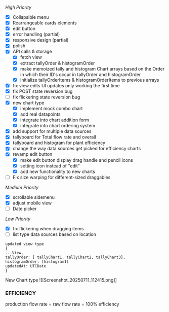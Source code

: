 *High Priority*
- [x] Collapsible menu
- [x] Rearrangeable ~~cards~~ elements
- [x] edit button
- [x] error handling (partial)
- [x] responsive design (partial)
- [x] polish
- [x] API calls & storage
	- [x] fetch view 
	- [x] extract tallyOrder & histogramOrder
	- [x] make memoized tally and histogram Chart arrays based on the Order in which their ID's occur in tallyOrder and histogramOrder
	- [x] initialize tallyOrderItems & histogramOrderItems to previous arrays
- [x] fix view edits UI updates only working the first time
- [x] fix POST state reversion bug
- [ ] fix flickering state reversion bug
- [x] new chart type
	- [x] implement mock combo chart
	- [x] add real datapoints
	- [x] integrate into chart addition form
	- [x] integrate into chart ordering system
- [x] add support for multiple data sources
- [x] tallyboard for Total flow rate and overall
- [x] tallyboard and histogram for plant efficiency
- [x] change the way data sources get picked for efficiency charts
- [x] revamp edit button
	- [x] make edit button display drag handle and pencil icons
	- [x] setting icon instead of "edit"
	- [x] add new functionality to new charts
- [ ] Fix size warping for different-sized draggables

*Medium Priority*
- [x] scrollable sidemenu
- [x] adjust mobile view
- [ ] Date picker

*Low Priority*
- [x] fix flickering when dragging items
- [ ] list type data sources based on location

```
updated view type
{
...View,
tallyOrder: [ tallyChart1, tallyChart2, tallyChart3],
histogramOrder: [histogram1]
updatedAt: UTCDate
}
```

New Chart type
![[Screenshot_20250711_112415.png]]

### EFFICIENCY
production flow rate = raw flow rate = 100% efficiency